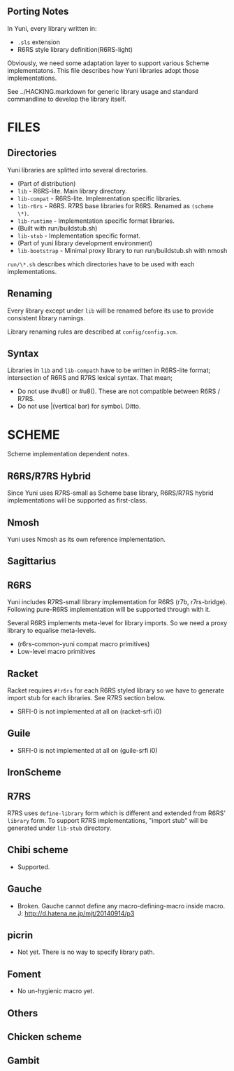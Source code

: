 Porting Notes
-------------

In Yuni, every library written in:

* `.sls` extension
* R6RS style library definition(R6RS-light)

Obviously, we need some adaptation layer to support various Scheme implementatons. This file describes how Yuni libraries adopt those implementations.

See ../HACKING.markdown for generic library usage and standard commandline to develop the library itself.

FILES
=====

Directories
-----------

Yuni libraries are splitted into several directories.

* (Part of distribution)
 * `lib` - R6RS-lite. Main library directory.
 * `lib-compat` - R6RS-lite. Implementation specific libraries.
 * `lib-r6rs` - R6RS. R7RS base libraries for R6RS. Renamed as `(scheme \*)`.
 * `lib-runtime` - Implementation specific format libraries. 
* (Built with run/buildstub.sh)
 * `lib-stub` - Implementation specific format. 
* (Part of yuni library development environment)
 * `lib-bootstrap` - Minimal proxy library to run run/buildstub.sh with nmosh

`run/\*.sh` describes which directories have to be used with each implementations.

Renaming
--------

Every library except under `lib` will be renamed before its use to provide consistent library namings. 

Library renaming rules are described at `config/config.scm`.

Syntax
------

Libraries in `lib` and `lib-compath` have to be written in R6RS-lite format; intersection of R6RS and R7RS lexical syntax. That mean;

* Do not use #vu8() or #u8(). These are not compatible between R6RS / R7RS.
* Do not use |(vertical bar) for symbol. Ditto.

SCHEME
======

Scheme implementation dependent notes.

R6RS/R7RS Hybrid
----------------

Since Yuni uses R7RS-small as Scheme base library, R6RS/R7RS hybrid implementations will be supported as first-class.

## Nmosh

Yuni uses Nmosh as its own reference implementation.

## Sagittarius

R6RS
----

Yuni includes R7RS-small library implementation for R6RS (r7b, r7rs-bridge). Following pure-R6RS implementation will be supported through with it.

Several R6RS implements meta-level for library imports. So we need a proxy library to equalise meta-levels.

* (r6rs-common-yuni compat macro primitives)
 * Low-level macro primitives

## Racket

Racket requires `#!r6rs` for each R6RS styled library so we have to generate import stub for each libraries. See R7RS section below.

* SRFI-0 is not implemented at all on (racket-srfi i0)

## Guile

* SRFI-0 is not implemented at all on (guile-srfi i0)

## IronScheme

R7RS
----

R7RS uses `define-library` form which is different and extended from R6RS' `library` form. To support R7RS implementations, "import stub" will be generated under `lib-stub` directory.

## Chibi scheme

* Supported.

## Gauche

* Broken. Gauche cannot define any macro-defining-macro inside macro. J: http://d.hatena.ne.jp/mjt/20140914/p3

## picrin

* Not yet. There is no way to specify library path.

## Foment

* No un-hygienic macro yet.

Others
------

## Chicken scheme

## Gambit

